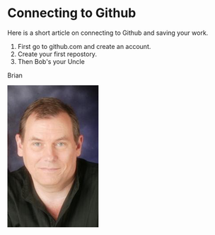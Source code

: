 # Connecting to Github

Here is a short article on connecting to Github and saving your work.

1. First go to github.com and create an account.
2. Create your first repostory.
3. Then Bob's your Uncle

Brian

![Lovell Portrait](/images/Lovell_portrait_small.jpg "Brian Lovell")

<!-- Put Javascript here! -->

<script src="/assets/scripts/copyCode.js" async> </script>